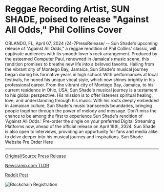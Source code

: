 # Reggae Recording Artist, SUN SHADE, poised to release "Against All Odds," Phil Collins Cover

ORLANDO, FL, April 07, 2024 /24-7PressRelease/ -- Sun Shade's upcoming release of "Against All Odds," a reggae rendition of Phil Collins' classic, will captivate audiences with its smooth lover's rock arrangement. Produced by the esteemed Computer Paul, renowned in Jamaica's music scene, this rendition promises to breathe new life into a beloved favorite.  Hailing from the vibrant city of Montego Bay, Jamaica, Sun Shade's musical journey began during his formative years in high school. With performances at local festivals, he honed his unique vocal style, which now shines brightly in his professional career.  From the vibrant city of Montego Bay, Jamaica, to his current residence in Ohio, USA, Sun Shade's musical journey is a testament to his global perspective. His mission is to offer listeners spiritual healing, love, and understanding through his music. With his roots deeply embedded in Jamaican culture, Sun Shade's music transcends boundaries, bringing people together through the power of melody and message.  Don't miss the chance to be among the first to experience Sun Shade's rendition of 'Against All Odds.' Pre-order the single on your preferred Digital Streaming Platforms now, ahead of the official release on April 19th, 2024. Sun Shade is also open to interviews, providing an opportunity for fans and media alike to delve deeper into his musical journey and inspirations.  Sun Shade Website Pre Order Here 

---

[Original/Source Press Release](https://www.24-7pressrelease.com/press-release/509865/reggae-recording-artist-sun-shade-poised-to-release-against-all-odds-phil-collins-cover)
                    

[Newsramp.com TLDR](None) 



[Reddit Post](https://www.reddit.com/r/Lifestyle_Culture/comments/1bxyc11/sun_shade_to_release_reggae_rendition_of_phil/) 



![Blockchain Registration](https://cdn.newsramp.app/24-7PressRelease/qrcode/244/7/glee13vG.webp)